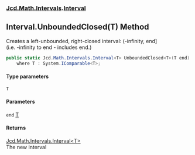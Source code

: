 ### [Jcd.Math.Intervals](Jcd.Math.Intervals.md 'Jcd.Math.Intervals').[Interval](Jcd.Math.Intervals.Interval.md 'Jcd.Math.Intervals.Interval')

## Interval.UnboundedClosed<T>(T) Method

Creates a left-unbounded, right-closed interval: (-infinity, end]  
(i.e. -infinity to end - includes end.)

```csharp
public static Jcd.Math.Intervals.Interval<T> UnboundedClosed<T>(T end)
    where T : System.IComparable<T>;
```
#### Type parameters

<a name='Jcd.Math.Intervals.Interval.UnboundedClosed_T_(T).T'></a>

`T`
#### Parameters

<a name='Jcd.Math.Intervals.Interval.UnboundedClosed_T_(T).end'></a>

`end` [T](Jcd.Math.Intervals.Interval.UnboundedClosed_T_(T).md#Jcd.Math.Intervals.Interval.UnboundedClosed_T_(T).T 'Jcd.Math.Intervals.Interval.UnboundedClosed<T>(T).T')

#### Returns
[Jcd.Math.Intervals.Interval&lt;](Jcd.Math.Intervals.Interval_T_.md 'Jcd.Math.Intervals.Interval<T>')[T](Jcd.Math.Intervals.Interval.UnboundedClosed_T_(T).md#Jcd.Math.Intervals.Interval.UnboundedClosed_T_(T).T 'Jcd.Math.Intervals.Interval.UnboundedClosed<T>(T).T')[&gt;](Jcd.Math.Intervals.Interval_T_.md 'Jcd.Math.Intervals.Interval<T>')  
The new interval